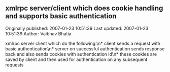 ## xmlrpc server/client which does cookie handling and supports basic authentication

Originally published: 2007-01-23 10:51:39
Last updated: 2007-01-23 10:51:39
Author: Vaibhav Bhatia

xmlrpc server client which do the following:\n* client sends a request with basic authentication\n* server on successful authentication sends response back and also sends cookies with authentication id\n* these cookies are saved by client and then used for authentication on any subsequent requests